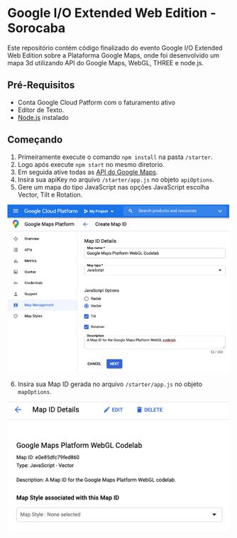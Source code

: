 # Google I/O Extended Web Edition - Sorocaba

Este repositório contém código finalizado do evento Google I/O Extended Web Edition sobre a Plataforma Google Maps, onde foi desenvolvido um mapa 3d utilizando API do Google Maps, WebGL, THREE e node.js.

## Pré-Requisitos
- Conta Google Cloud Patform com o faturamento ativo
- Editor de Texto.
- [Node.js] instalado

## Começando
1. Primeiramente execute o comando `npm install` na pasta `/starter`.
2. Logo após execute `npm start` no mesmo diretorio.
3. Em seguida ative todas as [API do Google Maps].
4. Insira sua apiKey no arquivo `/starter/app.js` no objeto `apiOptions`.
5. Gere um mapa do tipo JavaScript nas opções JavaScript escolha Vector, Tilt e Rotation.

<img src="/img/mapid_gen.png" alt="Gerando Mapa" width="500">

6. Insira sua Map ID gerada no arquivo `/starter/app.js` no objeto `mapOptions`.

<img src="/img/map_details.png" alt="Gerando Mapa" width="500">


[Node.js]: https://nodejs.org/pt-br/
[API do Google Maps]: https://developers.google.com/maps/gmp-get-started#enable-api-sdk